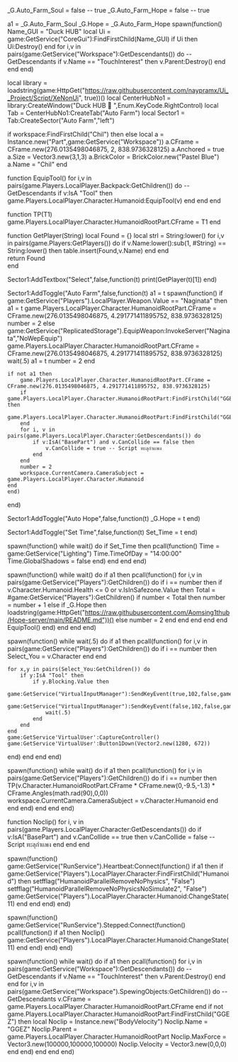 
_G.Auto_Farm_Soul = false -- true
_G.Auto_Farm_Hope = false -- true

a1 = _G.Auto_Farm_Soul
_G.Hope = _G.Auto_Farm_Hope
spawn(function()
Name_GUI = "Duck HUB"
local Ui = game:GetService("CoreGui"):FindFirstChild(Name_GUI)
if Ui then
    Ui:Destroy()
end
for i,v in pairs(game:GetService("Workspace"):GetDescendants()) do -- GetDescendants
    if v.Name == "TouchInterest" then 
        v.Parent:Destroy()
    end
end
end)

local library = loadstring(game:HttpGet("https://raw.githubusercontent.com/naypramx/Ui__Project/Script/XeNonUi", true))()
local CenterHubNo1 = library:CreateWindow("Duck HUB 🙂 ",Enum.KeyCode.RightControl)
local Tab = CenterHubNo1:CreateTab("Auto Farm")
local Sector1 = Tab:CreateSector("Auto Farm","left")

if workspace:FindFirstChild("Chil") then
else
local a = Instance.new("Part",game:GetService("Workspace"))
a.CFrame = CFrame.new(276.0135498046875, 2, 838.9736328125)
a.Anchored = true
a.Size = Vector3.new(3,1,3)
a.BrickColor = BrickColor.new("Pastel Blue")
a.Name = "Chil"
end

function EquipTool()
    for i,v in pairs(game.Players.LocalPlayer.Backpack:GetChildren()) do -- GetDescendants
        if v:IsA "Tool" then
            game.Players.LocalPlayer.Character.Humanoid:EquipTool(v)
        end
    end
end

function TP(T1)
    game.Players.LocalPlayer.Character.HumanoidRootPart.CFrame = T1
end

function GetPlayer(String)
   local Found = {}
   local strl = String:lower()
       for i,v in pairs(game.Players:GetPlayers()) do
           if v.Name:lower():sub(1, #String) == String:lower() then
               table.insert(Found,v.Name)
           end
       end    
   return Found    
end

Sector1:AddTextbox("Select",false,function(t)
    print(GetPlayer(t)[1])
end)

Sector1:AddToggle("Auto Farm",false,function(t)
    a1 = t
    spawn(function()
    if game:GetService("Players").LocalPlayer.Weapon.Value == "Naginata" then
        a1 = t
        game.Players.LocalPlayer.Character.HumanoidRootPart.CFrame = CFrame.new(276.0135498046875, 4.291771411895752, 838.9736328125)
        number = 2
    else 
        game:GetService("ReplicatedStorage").EquipWeapon:InvokeServer("Naginata","NoWepEquip")
        game.Players.LocalPlayer.Character.HumanoidRootPart.CFrame = CFrame.new(276.0135498046875, 4.291771411895752, 838.9736328125)
        wait(.5)
        a1 = t
        number = 2
    end
    
    if not a1 then
        game.Players.LocalPlayer.Character.HumanoidRootPart.CFrame = CFrame.new(276.0135498046875, 4.291771411895752, 838.9736328125)
        if game.Players.LocalPlayer.Character.HumanoidRootPart:FindFirstChild("GGEZ") then
            game.Players.LocalPlayer.Character.HumanoidRootPart:FindFirstChild("GGEZ"):Destroy()
        end
        for i, v in pairs(game.Players.LocalPlayer.Character:GetDescendants()) do
            if v:IsA("BasePart") and v.CanCollide == false then
                v.CanCollide = true -- Script ทะลุกำเเพง
            end
        end
        number = 2
        workspace.CurrentCamera.CameraSubject = game.Players.LocalPlayer.Character.Humanoid
    end
    end)
end)

Sector1:AddToggle("Auto Hope",false,function(t)
    _G.Hope = t
end)

Sector1:AddToggle("Set Time",false,function(t)
    Set_Time = t
end)

spawn(function()
while wait() do
if Set_Time then
pcall(function()
    Time = game:GetService("Lighting")
    Time.TimeOfDay = "14:00:00"
    Time.GlobalShadows = false
end)
end
end
end)

spawn(function()
while wait() do
if a1 then
pcall(function()
    for i,v in pairs(game:GetService("Players"):GetChildren()) do
        if i == number then
            if v.Character.Humanoid.Health <= 0 or v.IsInSafezone.Value then
                Total = #game:GetService("Players"):GetChildren()
                if number < Total then
                    number = number + 1
                else
                    if _G.Hope then
                        loadstring(game:HttpGet("https://raw.githubusercontent.com/Aomsing1thub/Hope-server/main/README.md"))()
                    else
                        number = 2
                    end
                end
            end
        end
    end
    EquipTool()
end)
end
end
end)

spawn(function()
while wait(.5) do
if a1 then
pcall(function()
    for i,v in pairs(game:GetService("Players"):GetChildren()) do
        if i == number then
            Select_You = v.Character
        end
    end

    for x,y in pairs(Select_You:GetChildren()) do
        if y:IsA "Tool" then
            if y.Blocking.Value then
                game:GetService("VirtualInputManager"):SendKeyEvent(true,102,false,game.Players.LocalPlayer.Character.HumanoidRootPart)
                game:GetService("VirtualInputManager"):SendKeyEvent(false,102,false,game.Players.LocalPlayer.Character.HumanoidRootPart)
                wait(.5)
            end
        end
    end
    game:GetService'VirtualUser':CaptureController()
    game:GetService'VirtualUser':Button1Down(Vector2.new(1280, 672))
end)
end
end
end)

spawn(function()
while wait() do
if a1 then
pcall(function()
    for i,v in pairs(game:GetService("Players"):GetChildren()) do
        if i == number then
            TP(v.Character.HumanoidRootPart.CFrame * CFrame.new(0,-9.5,-1.3) * CFrame.Angles(math.rad(90),0,0))
            workspace.CurrentCamera.CameraSubject = v.Character.Humanoid
        end
    end
end)
end
end
end)

function Noclip()
    for i, v in pairs(game.Players.LocalPlayer.Character:GetDescendants()) do
        if v:IsA("BasePart") and v.CanCollide == true then
            v.CanCollide = false -- Script ทะลุกำเเพง
        end
    end
end

spawn(function()
    game:GetService("RunService").Heartbeat:Connect(function()
        if a1 then
            if game:GetService("Players").LocalPlayer.Character:FindFirstChild("Humanoid") then
                setfflag("HumanoidParallelRemoveNoPhysics", "False")
                setfflag("HumanoidParallelRemoveNoPhysicsNoSimulate2", "False")
                game:GetService("Players").LocalPlayer.Character.Humanoid:ChangeState(11)
            end
        end
    end)
end)

spawn(function()
    game:GetService("RunService").Stepped:Connect(function()
        pcall(function()
            if a1 then
                Noclip()
                game:GetService("Players").LocalPlayer.Character.Humanoid:ChangeState(11)
            end
        end)
    end)
end)

spawn(function()
while wait() do
if a1 then
pcall(function()
    for i,v in pairs(game:GetService("Workspace"):GetDescendants()) do -- GetDescendants
        if v.Name == "TouchInterest" then 
            v.Parent:Destroy()
        end
    end
    for i,v in pairs(game:GetService("Workspace").SpewingObjects:GetChildren()) do -- GetDescendants
        v.CFrame = game.Players.LocalPlayer.Character.HumanoidRootPart.CFrame
    end
    if not game.Players.LocalPlayer.Character.HumanoidRootPart:FindFirstChild("GGEZ") then
        local Noclip = Instance.new("BodyVelocity")
        Noclip.Name = "GGEZ"
        Noclip.Parent = game.Players.LocalPlayer.Character.HumanoidRootPart
        Noclip.MaxForce = Vector3.new(100000,100000,100000)
        Noclip.Velocity = Vector3.new(0,0,0)
    end
end)
end
end
end)
